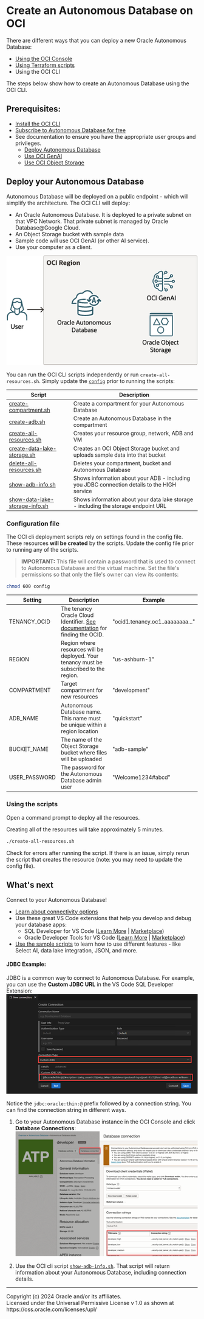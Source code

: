 # Create an Autonomous Database on OCI
There are different ways that you can deploy a new Oracle Autonomous Database:
* [Using the OCI Console](https://youtu.be/5BUXoBewZbQ)
* [Using Terraform scripts](https://github.com/oci-landing-zones/terraform-oci-multicloud-azure/tree/main)
* Using the OCI CLI

The steps below show how to create an Autonomous Database using the OCI CLI. 

## Prerequisites:
* [Install the OCI CLI](https://docs.oracle.com/en-us/iaas/Content/API/SDKDocs/cliinstall.htm) 
* [Subscribe to Autonomous Database for free](https://www.oracle.com/autonomous-database/free-trial/) 
* See documentation to ensure you have the appropriate user groups and privileges. 
    * [Deploy Autonomous Database](https://docs.oracle.com/en/cloud/paas/autonomous-database/serverless/adbsb/autonomous-database-iam-policies.html)
    * [Use OCI GenAI](https://docs.oracle.com/en-us/iaas/Content/generative-ai/iam-policies.htm)
    * [Use OCI Object Storage](https://docs.oracle.com/en-us/iaas/Content/Security/Reference/objectstorage_security.htm#iam-policies)

## Deploy your Autonomous Database
Autonomous Database will be deployed on a public endpoint - which will simplify the architecture. The OCI CLI will deploy:
* An Oracle Autonomous Database. It is deployed to a private subnet on that VPC Network. That private subnet is managed by Oracle Database@Google Cloud.
* An Object Storage bucket with sample data
* Sample code will use OCI GenAI (or other AI service).
* Use your computer as a client.


![ADB on OCI](../images/oci-adb-github-samples.drawio.png)

You can run the OCI CLI scripts independently or run `create-all-resources.sh`. Simply update the [`config`](#configuration-file) prior to running the scripts:

|Script|Description|
|----|---|
|[create-compartment.sh](create-compartment-group.sh)|Create a compartment for your Autonomous Database|
|[create-adb.sh](create-adb.sh)|Create an Autonomous Database in the compartment|
|[create-all-resources.sh](create-all-resources.sh)|Creates your resource group, network, ADB and VM|
|[create-data-lake-storage.sh](create-data-lake-storage.sh)|Creates an OCI Object Storage bucket and uploads sample data into that bucket|
|[delete-all-resources.sh](delete-all-resources.sh)|Deletes your compartment, bucket and Autonomous Database|
|[show-adb-info.sh](show-adb-info.sh)|Shows information about your ADB - including you JDBC connection details to the HIGH service|
|[show-data-lake-storage-info.sh](show-data-lake-storage-info.sh)|Shows information about your data lake storage - including the storage endpoint URL|

### Configuration file
The OCI cli deployment scripts rely on settings found in the config file. These resources **will be created** by the scripts. Update the config file prior to running any of the scripts. 

>**IMPORTANT:** This file will contain a password that is used to connect to Autonomous Database and the virtual machine. Set the file's permissions so that only the file's owner can view its contents:
```bash
chmod 600 config
```

|Setting|Description|Example|
|----|----|----|
|TENANCY_OCID|The tenancy Oracle Cloud Identifier. [See documentation](https://docs.oracle.com/en-us/iaas/Content/Identity/tenancy/Viewing_the_Tenancy_Details_Page.htm) for finding the OCID. |"ocid1.tenancy.oc1..aaaaaaaa..."|
|REGION|Region where resources will be deployed. Your tenancy must be subscribed to the region.|"us-ashburn-1"|
|COMPARTMENT|Target compartment for new resources|"development"|
|ADB_NAME|Autonomous Database name. This name must be unique within a region location|"quickstart"|
|BUCKET_NAME|The name of the Object Storage bucket where files will be uploaded|"adb-sample"|
|USER_PASSWORD|The password for the Autonomous Database admin user|"Welcome1234#abcd"|

### Using the scripts
Open a command prompt to deploy all the resources.

Creating all of the resources will take approximately 5 minutes.

```bash
./create-all-resources.sh
```

Check for errors after running the script. If there is an issue, simply rerun the script that creates the resource (note: you may need to update the config file).

## What's next
Connect to your Autonomous Database!
* [Learn about connectivity options](https://docs.oracle.com/en/cloud/paas/autonomous-database/serverless/adbsb/connect-preparing.html)
* Use these great VS Code extensions that help you develop and debug your database apps:
    * SQL Developer for VS Code ([Learn More](https://www.oracle.com/database/sqldeveloper/vscode/) | [Marketplace](https://marketplace.visualstudio.com/items?itemName=Oracle.sql-developer))
    * Oracle Developer Tools for VS Code  ([Learn More](https://docs.oracle.com/en/database/oracle/developer-tools-for-vscode/getting-started/gettingstarted.html) | [Marketplace](https://marketplace.visualstudio.com/items?itemName=Oracle.oracledevtools)) 
* [Use the sample scripts](../../sql/README.md) to learn how to use different features - like Select AI, data lake integration, JSON, and more.


#### JDBC Example:
JDBC is a common way to connect to Autonomous Database. For example, you can use the **Custom JDBC URL** in the VS Code SQL Developer Extension:
    ![connection dialog](../images/connect-dialog.png)

Notice the `jdbc:oracle:thin:@` prefix followed by a connection string. You can find the connection string in different ways. 

1. Go to your Autonomous Database instance in the OCI Console and click **Database Connections**:
![connection dialog](../images/connection-console-oci.png)

2. Use the OCI cli script [`show-adb-info.sh`](./show-adb-info.sh). That script will return information about your Autonomous Database, including connection details.

<hr>
Copyright (c) 2024 Oracle and/or its affiliates.<br>
Licensed under the Universal Permissive License v 1.0 as shown at https://oss.oracle.com/licenses/upl/
